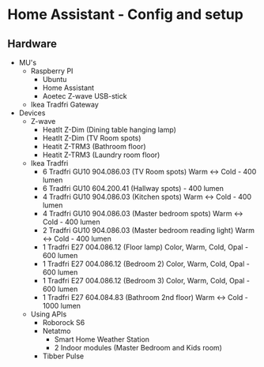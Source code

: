 # Home Assistant - Config and setup

## Hardware
- MU's
  - Raspberry PI
    - Ubuntu
    - Home Assistant
    - Aoetec Z-wave USB-stick
  - Ikea Tradfri Gateway
- Devices
  - Z-wave
    - HeatIt Z-Dim (Dining table hanging lamp)
    - HeatIt Z-Dim (TV Room spots)
    - Heatit Z-TRM3 (Bathroom floor)
    - Heatit Z-TRM3 (Laundry room floor)
  - Ikea Tradfri
    - 6 Tradfri GU10 904.086.03 (TV Room spots) Warm <-> Cold - 400 lumen
    - 6 Tradfri GU10 604.200.41 (Hallway spots) - 400 lumen
    - 4 Tradfri GU10 904.086.03 (Kitchen spots) Warm <-> Cold - 400 lumen
    - 4 Tradfri GU10 904.086.03 (Master bedroom spots) Warm <-> Cold - 400 lumen
    - 2 Tradfri GU10 904.086.03 (Master bedroom reading light) Warm <-> Cold - 400 lumen
    - 1 Tradfri E27 004.086.12 (Floor lamp) Color, Warm, Cold, Opal - 600 lumen
    - 1 Tradfri E27 004.086.12 (Bedroom 2) Color, Warm, Cold, Opal - 600 lumen
    - 1 Tradfri E27 004.086.12 (Bedroom 3) Color, Warm, Cold, Opal - 600 lumen
    - 1 Tradfri E27 604.084.83 (Bathroom 2nd floor) Warm <-> Cold - 1000 lumen
  - Using APIs
    - Roborock S6
    - Netatmo
      - Smart Home Weather Station
      - 2 Indoor modules (Master Bedroom and Kids room)
    - Tibber Pulse
    
